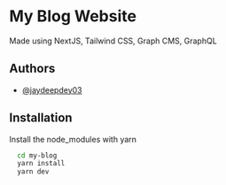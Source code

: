 
# My Blog Website

Made using NextJS, Tailwind CSS, Graph CMS, GraphQL


## Authors

- [@jaydeepdey03](https://github.com/jaydeepdey03)



## Installation

Install the node_modules with yarn

```bash
  cd my-blog
  yarn install
  yarn dev
```
    
